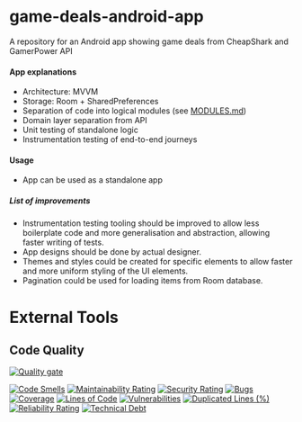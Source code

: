 # game-deals-android-app
A repository for an Android app showing game deals from CheapShark and GamerPower API

#### App explanations
- Architecture: MVVM
- Storage: Room + SharedPreferences
- Separation of code into logical modules (see [MODULES.md](MODULES.md))
- Domain layer separation from API
- Unit testing of standalone logic
- Instrumentation testing of end-to-end journeys

#### Usage
- App can be used as a standalone app
##### List of improvements
- Instrumentation testing tooling should be improved to allow less boilerplate code and more generalisation and abstraction, allowing faster writing of tests.
- App designs should be done by actual designer.
- Themes and styles could be created for specific elements to allow faster and more uniform styling of the UI elements.
- Pagination could be used for loading items from Room database.

# External Tools
## Code Quality
[![Quality gate](https://sonarcloud.io/api/project_badges/quality_gate?project=Mithrandir21_game-deals-android-app)](https://sonarcloud.io/summary/new_code?id=Mithrandir21_game-deals-android-app)


[![Code Smells](https://sonarcloud.io/api/project_badges/measure?project=Mithrandir21_game-deals-android-app&metric=code_smells)](https://sonarcloud.io/summary/new_code?id=Mithrandir21_game-deals-android-app)
[![Maintainability Rating](https://sonarcloud.io/api/project_badges/measure?project=Mithrandir21_game-deals-android-app&metric=sqale_rating)](https://sonarcloud.io/summary/new_code?id=Mithrandir21_game-deals-android-app)
[![Security Rating](https://sonarcloud.io/api/project_badges/measure?project=Mithrandir21_game-deals-android-app&metric=security_rating)](https://sonarcloud.io/summary/new_code?id=Mithrandir21_game-deals-android-app)
[![Bugs](https://sonarcloud.io/api/project_badges/measure?project=Mithrandir21_game-deals-android-app&metric=bugs)](https://sonarcloud.io/summary/new_code?id=Mithrandir21_game-deals-android-app)
[![Coverage](https://sonarcloud.io/api/project_badges/measure?project=Mithrandir21_game-deals-android-app&metric=coverage)](https://sonarcloud.io/summary/new_code?id=Mithrandir21_game-deals-android-app)
[![Lines of Code](https://sonarcloud.io/api/project_badges/measure?project=Mithrandir21_game-deals-android-app&metric=ncloc)](https://sonarcloud.io/summary/new_code?id=Mithrandir21_game-deals-android-app)
[![Vulnerabilities](https://sonarcloud.io/api/project_badges/measure?project=Mithrandir21_game-deals-android-app&metric=vulnerabilities)](https://sonarcloud.io/summary/new_code?id=Mithrandir21_game-deals-android-app)
[![Duplicated Lines (%)](https://sonarcloud.io/api/project_badges/measure?project=Mithrandir21_game-deals-android-app&metric=duplicated_lines_density)](https://sonarcloud.io/summary/new_code?id=Mithrandir21_game-deals-android-app)
[![Reliability Rating](https://sonarcloud.io/api/project_badges/measure?project=Mithrandir21_game-deals-android-app&metric=reliability_rating)](https://sonarcloud.io/summary/new_code?id=Mithrandir21_game-deals-android-app)
[![Technical Debt](https://sonarcloud.io/api/project_badges/measure?project=Mithrandir21_game-deals-android-app&metric=sqale_index)](https://sonarcloud.io/summary/new_code?id=Mithrandir21_game-deals-android-app)
